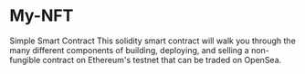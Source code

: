 # My-NFT
Simple Smart Contract
This solidity smart contract will walk you through the many different components of building, deploying, and selling a non-fungible contract on Ethereum's testnet that can be traded on OpenSea.
